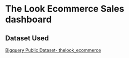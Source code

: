 <h1>The Look Ecommerce Sales dashboard</h1>
<h2>Dataset Used</h2>
<p><a href="https://console.cloud.google.com/bigquery?ws=!1m4!1m3!3m2!1sbigquery-public-data!2sthelook_ecommerce">Bigquery Public Dataset- thelook_ecommerce</a>  </p>


